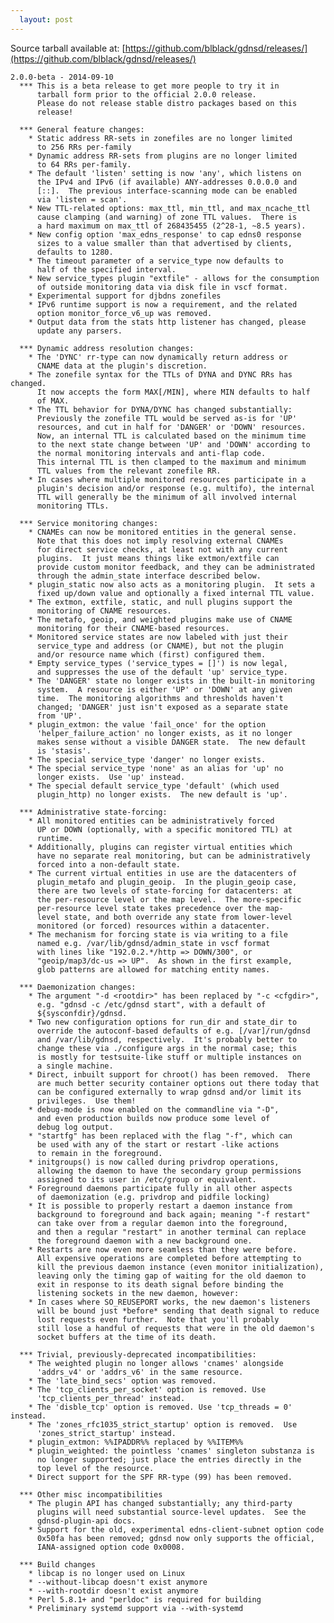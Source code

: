 ```yaml
---
  layout: post
---
```


Source tarball available at:
[https://github.com/blblack/gdnsd/releases/](https://github.com/blblack/gdnsd/releases/)

    2.0.0-beta - 2014-09-10
      *** This is a beta release to get more people to try it in
          tarball form prior to the official 2.0.0 release.
          Please do not release stable distro packages based on this
          release!
    
      *** General feature changes:
        * Static address RR-sets in zonefiles are no longer limited
          to 256 RRs per-family
        * Dynamic address RR-sets from plugins are no longer limited
          to 64 RRs per-family.
        * The default 'listen' setting is now 'any', which listens on
          the IPv4 and IPv6 (if available) ANY-addresses 0.0.0.0 and
          [::].  The previous interface-scanning mode can be enabled
          via 'listen = scan'.
        * New TTL-related options: max_ttl, min_ttl, and max_ncache_ttl
          cause clamping (and warning) of zone TTL values.  There is
          a hard maximum on max_ttl of 268435455 (2^28-1, ~8.5 years).
        * New config option 'max_edns_response' to cap edns0 response
          sizes to a value smaller than that advertised by clients,
          defaults to 1280.
        * The timeout parameter of a service_type now defaults to
          half of the specified interval.
        * New service_types plugin "extfile" - allows for the consumption
          of outside monitoring data via disk file in vscf format.
        * Experimental support for djbdns zonefiles
        * IPv6 runtime support is now a requirement, and the related
          option monitor_force_v6_up was removed.
        * Output data from the stats http listener has changed, please
          update any parsers.
    
      *** Dynamic address resolution changes:
        * The 'DYNC' rr-type can now dynamically return address or
          CNAME data at the plugin's discretion.
        * The zonefile syntax for the TTLs of DYNA and DYNC RRs has changed.
          It now accepts the form MAX[/MIN], where MIN defaults to half
          of MAX.
        * The TTL behavior for DYNA/DYNC has changed substantially:
          Previously the zonefile TTL would be served as-is for 'UP'
          resources, and cut in half for 'DANGER' or 'DOWN' resources.
          Now, an internal TTL is calculated based on the minimum time
          to the next state change between 'UP' and 'DOWN' according to
          the normal monitoring intervals and anti-flap code.
          This internal TTL is then clamped to the maximum and minimum
          TTL values from the relevant zonefile RR.
        * In cases where multiple monitored resources participate in a
          plugin's decision and/or response (e.g. multifo), the internal
          TTL will generally be the minimum of all involved internal
          monitoring TTLs.
    
      *** Service monitoring changes:
        * CNAMEs can now be monitored entities in the general sense.
          Note that this does not imply resolving external CNAMEs
          for direct service checks, at least not with any current
          plugins.  It just means things like extmon/extfile can
          provide custom monitor feedback, and they can be administrated
          through the admin_state interface described below.
        * plugin_static now also acts as a monitoring plugin.  It sets a
          fixed up/down value and optionally a fixed internal TTL value.
        * The extmon, extfile, static, and null plugins support the
          monitoring of CNAME resources.
        * The metafo, geoip, and weighted plugins make use of CNAME
          monitoring for their CNAME-based resources.
        * Monitored service states are now labeled with just their
          service_type and address (or CNAME), but not the plugin
          and/or resource name which (first) configured them.
        * Empty service_types ('service_types = []') is now legal,
          and suppresses the use of the default 'up' service_type.
        * The 'DANGER' state no longer exists in the built-in monitoring
          system.  A resource is either 'UP' or 'DOWN' at any given
          time.  The monitoring algorithms and thresholds haven't
          changed; 'DANGER' just isn't exposed as a separate state
          from 'UP'.
        * plugin_extmon: the value 'fail_once' for the option
          'helper_failure_action' no longer exists, as it no longer
          makes sense without a visible DANGER state.  The new default
          is 'stasis'.
        * The special service_type 'danger' no longer exists.
        * The special service_type 'none' as an alias for 'up' no
          longer exists.  Use 'up' instead.
        * The special default service_type 'default' (which used
          plugin_http) no longer exists.  The new default is 'up'.
    
      *** Administrative state-forcing:
        * All monitored entities can be administratively forced
          UP or DOWN (optionally, with a specific monitored TTL) at
          runtime.
        * Additionally, plugins can register virtual entities which
          have no separate real monitoring, but can be administratively
          forced into a non-default state.
        * The current virtual entities in use are the datacenters of
          plugin_metafo and plugin_geoip.  In the plugin_geoip case,
          there are two levels of state-forcing for datacenters: at
          the per-resource level or the map level.  The more-specific
          per-resource level state takes precedence over the map-
          level state, and both override any state from lower-level
          monitored (or forced) resources within a datacenter.
        * The mechanism for forcing state is via writing to a file
          named e.g. /var/lib/gdnsd/admin_state in vscf format
          with lines like "192.0.2.*/http => DOWN/300", or
          "geoip/map3/dc-us => UP".  As shown in the first example,
          glob patterns are allowed for matching entity names.
    
      *** Daemonization changes:
        * The argument "-d <rootdir>" has been replaced by "-c <cfgdir>",
          e.g. "gdnsd -c /etc/gdnsd start", with a default of
          ${sysconfdir}/gdnsd.
        * Two new configuration options for run_dir and state_dir to
          override the autoconf-based defaults of e.g. [/var]/run/gdnsd
          and /var/lib/gdnsd, respectively.  It's probably better to
          change these via ./configure args in the normal case; this
          is mostly for testsuite-like stuff or multiple instances on
          a single machine.
        * Direct, inbuilt support for chroot() has been removed.  There
          are much better security container options out there today that
          can be configured externally to wrap gdnsd and/or limit its
          privileges.  Use them!
        * debug-mode is now enabled on the commandline via "-D",
          and even production builds now produce some level of
          debug log output.
        * "startfg" has been replaced with the flag "-f", which can
          be used with any of the start or restart -like actions
          to remain in the foreground.
        * initgroups() is now called during privdrop operations,
          allowing the daemon to have the secondary group permissions
          assigned to its user in /etc/group or equivalent.
        * Foreground daemons participate fully in all other aspects
          of daemonization (e.g. privdrop and pidfile locking)
        * It is possible to properly restart a daemon instance from
          background to foreground and back again; meaning "-f restart"
          can take over from a regular daemon into the foreground,
          and then a regular "restart" in another terminal can replace
          the foreground daemon with a new background one.
        * Restarts are now even more seamless than they were before.
          All expensive operations are completed before attempting to
          kill the previous daemon instance (even monitor initialization),
          leaving only the timing gap of waiting for the old daemon to
          exit in response to its death signal before binding the
          listening sockets in the new daemon, however:
        * In cases where SO_REUSEPORT works, the new daemon's listeners
          will be bound just *before* sending that death signal to reduce
          lost requests even further.  Note that you'll probably
          still lose a handful of requests that were in the old daemon's
          socket buffers at the time of its death.
    
      *** Trivial, previously-deprecated incompatibilities:
        * The weighted plugin no longer allows 'cnames' alongside
          'addrs_v4' or 'addrs_v6' in the same resource.
        * The 'late_bind_secs' option was removed.
        * The 'tcp_clients_per_socket' option is removed. Use
          'tcp_clients_per_thread' instead.
        * The 'disble_tcp' option is removed. Use 'tcp_threads = 0' instead.
        * The 'zones_rfc1035_strict_startup' option is removed.  Use
          'zones_strict_startup' instead.
        * plugin_extmon: %%IPADDR%% replaced by %%ITEM%%
        * plugin_weighted: the pointless 'cnames' singleton substanza is
          no longer supported; just place the entries directly in the
          top level of the resource.
        * Direct support for the SPF RR-type (99) has been removed.
    
      *** Other misc incompatibilities
        * The plugin API has changed substantially; any third-party
          plugins will need substantial source-level updates.  See the
          gdnsd-plugin-api docs.
        * Support for the old, experimental edns-client-subnet option code
          0x50fa has been removed; gdnsd now only supports the official,
          IANA-assigned option code 0x0008.
    
      *** Build changes
        * libcap is no longer used on Linux
        * --without-libcap doesn't exist anymore
        * --with-rootdir doesn't exist anymore
        * Perl 5.8.1+ and "perldoc" is required for building
        * Preliminary systemd support via --with-systemd


